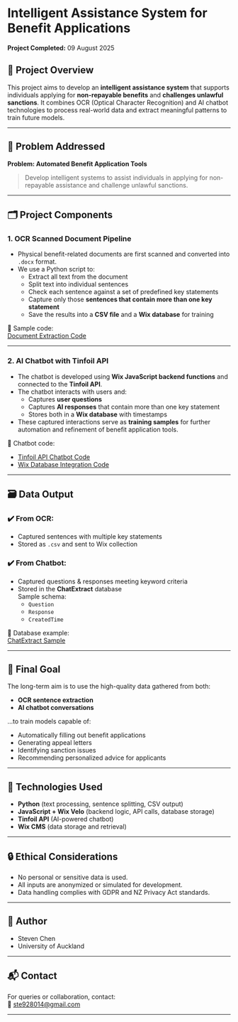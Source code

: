 # Intelligent Assistance System for Benefit Applications
**Project Completed:** 09 August 2025

## 📌 Project Overview

This project aims to develop an **intelligent assistance system** that supports individuals applying for **non-repayable benefits** and **challenges unlawful sanctions**. It combines OCR (Optical Character Recognition) and AI chatbot technologies to process real-world data and extract meaningful patterns to train future models.

---

## 🧩 Problem Addressed

**Problem: Automated Benefit Application Tools**  
> Develop intelligent systems to assist individuals in applying for non-repayable assistance and challenge unlawful sanctions.

---

## 🗂️ Project Components

### 1. **OCR Scanned Document Pipeline**

- Physical benefit-related documents are first scanned and converted into `.docx` format.
- We use a Python script to:
  - Extract all text from the document
  - Split text into individual sentences
  - Check each sentence against a set of predefined key statements
  - Capture only those **sentences that contain more than one key statement**
  - Save the results into a **CSV file** and a **Wix database** for training

📄 Sample code:  
[Document Extraction Code](https://drive.google.com/file/d/1EO1uCOgBHbrka4ZoiglggE_VccotC6op/view?usp=sharing)

---

### 2. **AI Chatbot with Tinfoil API**

- The chatbot is developed using **Wix JavaScript backend functions** and connected to the **Tinfoil API**.
- The chatbot interacts with users and:
  - Captures **user questions**
  - Captures **AI responses** that contain more than one key statement
  - Stores both in a **Wix database** with timestamps
- These captured interactions serve as **training samples** for further automation and refinement of benefit application tools.

📄 Chatbot code:
- [Tinfoil API Chatbot Code](https://drive.google.com/file/d/1uZMPXOls1lGdh7t4rLoJ6i4HxW7q69K4/view?usp=sharing)
- [Wix Database Integration Code](https://drive.google.com/file/d/1ozX73KdMEG2UpnFTcARpDkxXzsoKng6Y/view?usp=sharing)

---

## 🗃️ Data Output

### ✔️ From OCR:
- Captured sentences with multiple key statements  
- Stored as `.csv` and sent to Wix collection

### ✔️ From Chatbot:
- Captured questions & responses meeting keyword criteria  
- Stored in the **ChatExtract** database  
  Sample schema:
  - `Question`
  - `Response`
  - `CreatedTime`

📄 Database example:  
[ChatExtract Sample](https://drive.google.com/file/d/1TdVLIJ69wHgAGPXoSjpir_WDL32ntpKY/view?usp=sharing)

---

## 🎯 Final Goal

The long-term aim is to use the high-quality data gathered from both:
- **OCR sentence extraction**
- **AI chatbot conversations**

…to train models capable of:
- Automatically filling out benefit applications
- Generating appeal letters
- Identifying sanction issues
- Recommending personalized advice for applicants

---

## 🚀 Technologies Used

- **Python** (text processing, sentence splitting, CSV output)
- **JavaScript + Wix Velo** (backend logic, API calls, database storage)
- **Tinfoil API** (AI-powered chatbot)
- **Wix CMS** (data storage and retrieval)

---

## 🔒 Ethical Considerations

- No personal or sensitive data is used.
- All inputs are anonymized or simulated for development.
- Data handling complies with GDPR and NZ Privacy Act standards.

---

## 🤝 Author

- Steven Chen
- University of Auckland

---

## 📬 Contact

For queries or collaboration, contact:  
📧 ste928014@gmail.com

---

